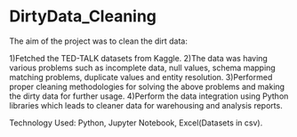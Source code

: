 # DirtyData_Cleaning
The aim of the project was to clean the dirt data:

1)Fetched the TED-TALK datasets from Kaggle.
2)The data was having various problems such as incomplete data, null values, schema mapping matching problems, duplicate values and entity resolution.
3)Performed proper cleaning methodologies for solving the above problems and making the dirty data for further usage.
4)Perform the data integration using Python libraries which leads to cleaner data for warehousing and analysis reports.

Technology Used: Python, Jupyter Notebook, Excel(Datasets in csv).
